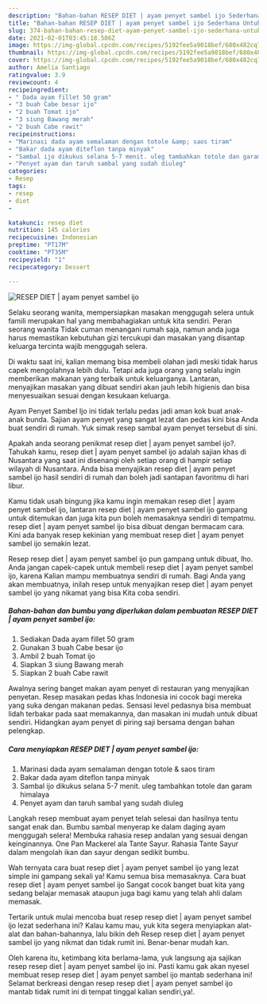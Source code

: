 ```yaml
---
description: "Bahan-bahan RESEP DIET | ayam penyet sambel ijo Sederhana Untuk Jualan"
title: "Bahan-bahan RESEP DIET | ayam penyet sambel ijo Sederhana Untuk Jualan"
slug: 374-bahan-bahan-resep-diet-ayam-penyet-sambel-ijo-sederhana-untuk-jualan
date: 2021-02-01T03:45:18.586Z
image: https://img-global.cpcdn.com/recipes/5192fee5a9018bef/680x482cq70/resep-diet-ayam-penyet-sambel-ijo-foto-resep-utama.jpg
thumbnail: https://img-global.cpcdn.com/recipes/5192fee5a9018bef/680x482cq70/resep-diet-ayam-penyet-sambel-ijo-foto-resep-utama.jpg
cover: https://img-global.cpcdn.com/recipes/5192fee5a9018bef/680x482cq70/resep-diet-ayam-penyet-sambel-ijo-foto-resep-utama.jpg
author: Amelia Santiago
ratingvalue: 3.9
reviewcount: 4
recipeingredient:
- " Dada ayam fillet 50 gram"
- "3 buah Cabe besar ijo"
- "2 buah Tomat ijo"
- "3 siung Bawang merah"
- "2 buah Cabe rawit"
recipeinstructions:
- "Marinasi dada ayam semalaman dengan totole &amp; saos tiram"
- "Bakar dada ayam diteflon tanpa minyak"
- "Sambal ijo dikukus selana 5-7 menit. uleg tambahkan totole dan garam himalaya"
- "Penyet ayam dan taruh sambal yang sudah diuleg"
categories:
- Resep
tags:
- resep
- diet
- 

katakunci: resep diet  
nutrition: 145 calories
recipecuisine: Indonesian
preptime: "PT17M"
cooktime: "PT35M"
recipeyield: "1"
recipecategory: Dessert

---
```



![RESEP DIET | ayam penyet sambel ijo](https://img-global.cpcdn.com/recipes/5192fee5a9018bef/680x482cq70/resep-diet-ayam-penyet-sambel-ijo-foto-resep-utama.jpg)

Selaku seorang wanita, mempersiapkan masakan menggugah selera untuk famili merupakan hal yang membahagiakan untuk kita sendiri. Peran seorang  wanita Tidak cuman menangani rumah saja, namun anda juga harus memastikan kebutuhan gizi tercukupi dan masakan yang disantap keluarga tercinta wajib menggugah selera.

Di waktu  saat ini, kalian memang bisa membeli olahan jadi meski tidak harus capek mengolahnya lebih dulu. Tetapi ada juga orang yang selalu ingin memberikan makanan yang terbaik untuk keluarganya. Lantaran, menyajikan masakan yang dibuat sendiri akan jauh lebih higienis dan bisa menyesuaikan sesuai dengan kesukaan keluarga. 

Ayam Penyet Sambel Ijo ini tidak terlalu pedas jadi aman kok buat anak-anak bunda. Sajian ayam penyet yang sangat lezat dan pedas kini bisa Anda buat sendiri di rumah. Yuk simak resep sambal ayam penyet tersebut di sini.

Apakah anda seorang penikmat resep diet | ayam penyet sambel ijo?. Tahukah kamu, resep diet | ayam penyet sambel ijo adalah sajian khas di Nusantara yang saat ini disenangi oleh setiap orang di hampir setiap wilayah di Nusantara. Anda bisa menyajikan resep diet | ayam penyet sambel ijo hasil sendiri di rumah dan boleh jadi santapan favoritmu di hari libur.

Kamu tidak usah bingung jika kamu ingin memakan resep diet | ayam penyet sambel ijo, lantaran resep diet | ayam penyet sambel ijo gampang untuk ditemukan dan juga kita pun boleh memasaknya sendiri di tempatmu. resep diet | ayam penyet sambel ijo bisa dibuat dengan bermacam cara. Kini ada banyak resep kekinian yang membuat resep diet | ayam penyet sambel ijo semakin lezat.

Resep resep diet | ayam penyet sambel ijo pun gampang untuk dibuat, lho. Anda jangan capek-capek untuk membeli resep diet | ayam penyet sambel ijo, karena Kalian mampu membuatnya sendiri di rumah. Bagi Anda yang akan membuatnya, inilah resep untuk menyajikan resep diet | ayam penyet sambel ijo yang nikamat yang bisa Kita coba sendiri.

<!--inarticleads1-->

##### Bahan-bahan dan bumbu yang diperlukan dalam pembuatan RESEP DIET | ayam penyet sambel ijo:

1. Sediakan  Dada ayam fillet 50 gram
1. Gunakan 3 buah Cabe besar ijo
1. Ambil 2 buah Tomat ijo
1. Siapkan 3 siung Bawang merah
1. Siapkan 2 buah Cabe rawit


Awalnya sering banget makan ayam penyet di restauran yang menyajikan penyetan. Resep masakan pedas khas Indonesia ini cocok bagi mereka yang suka dengan makanan pedas. Sensasi level pedasnya bisa membuat lidah terbakar pada saat memakannya, dan masakan ini mudah untuk dibuat sendiri. Hidangkan ayam penyet di piring saji bersama dengan bahan pelengkap. 

<!--inarticleads2-->

##### Cara menyiapkan RESEP DIET | ayam penyet sambel ijo:

1. Marinasi dada ayam semalaman dengan totole &amp; saos tiram
1. Bakar dada ayam diteflon tanpa minyak
1. Sambal ijo dikukus selana 5-7 menit. uleg tambahkan totole dan garam himalaya
1. Penyet ayam dan taruh sambal yang sudah diuleg


Langkah resep membuat ayam penyet telah selesai dan hasilnya tentu sangat enak dan. Bumbu sambal menyerap ke dalam daging ayam menggugah selera! Membuka rahasia resep andalan yang sesuai dengan keinginannya. One Pan Mackerel ala Tante Sayur. Rahasia Tante Sayur dalam mengolah ikan dan sayur dengan sedikit bumbu. 

Wah ternyata cara buat resep diet | ayam penyet sambel ijo yang lezat simple ini gampang sekali ya! Kamu semua bisa memasaknya. Cara buat resep diet | ayam penyet sambel ijo Sangat cocok banget buat kita yang sedang belajar memasak ataupun juga bagi kamu yang telah ahli dalam memasak.

Tertarik untuk mulai mencoba buat resep resep diet | ayam penyet sambel ijo lezat sederhana ini? Kalau kamu mau, yuk kita segera menyiapkan alat-alat dan bahan-bahannya, lalu bikin deh Resep resep diet | ayam penyet sambel ijo yang nikmat dan tidak rumit ini. Benar-benar mudah kan. 

Oleh karena itu, ketimbang kita berlama-lama, yuk langsung aja sajikan resep resep diet | ayam penyet sambel ijo ini. Pasti kamu gak akan nyesel membuat resep resep diet | ayam penyet sambel ijo mantab sederhana ini! Selamat berkreasi dengan resep resep diet | ayam penyet sambel ijo mantab tidak rumit ini di tempat tinggal kalian sendiri,ya!.

